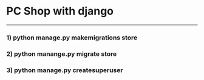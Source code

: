 # PC Shop with django
-----------------------
### 1) python manage.py makemigrations store
### 2) python manange.py migrate store
### 3) python manage.py createsuperuser

